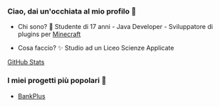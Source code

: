 ### Ciao, dai un'occhiata al mio profilo 👋

- Chi sono? 🤔
Studente di 17 anni - Java Developer - Sviluppatore di plugins per [Minecraft](https://www.minecraft.net/it-it)

- Cosa faccio? ✨
Studio ad un Liceo Scienze Applicate

[GitHub Stats](https://github-readme-stats.vercel.app/api?username=Pulsih&show_icons=true&count_private=true)

### I miei progetti più popolari 💎

- [BankPlus](https://www.spigotmc.org/resources/%E2%9C%A8-bankplus-%E2%9C%A8.93130/)
